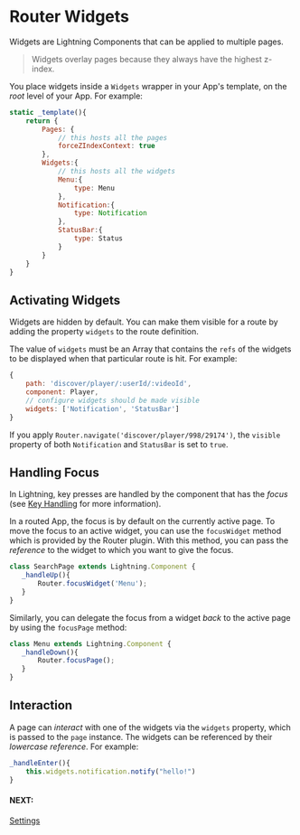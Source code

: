 # Router Widgets

Widgets are Lightning Components that can be applied to multiple pages.

> Widgets overlay pages because they always have the highest z-index.

You place widgets inside a `Widgets` wrapper in your App's template, on the *root* level of your App. For example:

```js
static _template(){
    return {
        Pages: {
            // this hosts all the pages
            forceZIndexContext: true
        },
        Widgets:{
            // this hosts all the widgets
            Menu:{
                type: Menu
            },
            Notification:{
                type: Notification
            },
            StatusBar:{
                type: Status
            }
        }
    }
}
```

## Activating Widgets

Widgets are hidden by default. You can make them visible for a route by adding the property `widgets` to the route definition.

The value of `widgets` must be an Array that contains the `refs` of the widgets to be displayed when that particular route is hit. For example:

```js
{
    path: 'discover/player/:userId/:videoId',
    component: Player,
    // configure widgets should be made visible
    widgets: ['Notification', 'StatusBar']
}
```

If you apply  `Router.navigate('discover/player/998/29174')`, the `visible` property of both `Notification` and `StatusBar` is set to `true`.

## Handling Focus

In Lightning, key presses are handled by the component that has the *focus* (see [Key Handling](../../../lightning-core-reference/RemoteControl/KeyHandling.md) for more information).

In a routed App, the focus is by default on the currently active page. To move the focus to an
active widget, you can use the `focusWidget` method which is provided by the Router plugin. With this method, you can pass the *reference* to the widget to which you want to give the focus.

```js
class SearchPage extends Lightning.Component {
   _handleUp(){
       Router.focusWidget('Menu');
   }
}
```

Similarly, you can delegate the focus from a widget *back* to the active page by using the `focusPage` method:

```js
class Menu extends Lightning.Component {
   _handleDown(){
       Router.focusPage();
   }
}
```

## Interaction

A page can *interact* with one of the widgets via the `widgets` property, which is passed to the `page` instance. The widgets can be referenced by their *lowercase reference*. For example:

```js
_handleEnter(){
    this.widgets.notification.notify("hello!")
}
```

#### NEXT:
[Settings](settings.md)

